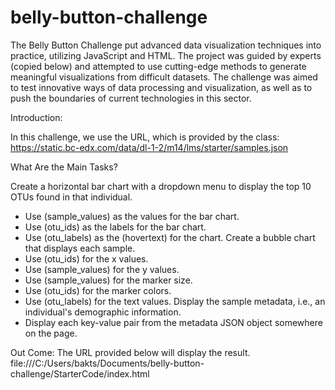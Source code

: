 # belly-button-challenge


The Belly Button Challenge put advanced data visualization techniques into practice, utilizing JavaScript and HTML. The project was guided by experts (copied below) and attempted to use cutting-edge methods to generate meaningful visualizations from difficult datasets. The challenge was aimed to test innovative ways of data processing and visualization, as well as to push the boundaries of current technologies in this sector.


Introduction:

In this challenge, we use the URL, which is provided by the class: https://static.bc-edx.com/data/dl-1-2/m14/lms/starter/samples.json 


What Are the Main Tasks?


Create a horizontal bar chart with a dropdown menu to display the top 10 OTUs found in that individual.
* Use (sample_values) as the values for the bar chart.
* Use (otu_ids) as the labels for the bar chart.
* Use (otu_labels) as the (hovertext) for the chart.
Create a bubble chart that displays each sample.
* Use (otu_ids) for the x values.
* Use (sample_values) for the y values.
* Use (sample_values) for the marker size.
* Use (otu_ids) for the marker colors.
* Use (otu_labels) for the text values.
Display the sample metadata, i.e., an individual's demographic information.
* Display each key-value pair from the metadata JSON object somewhere on the page.

Out Come:
The URL provided below will display the result.
file:///C:/Users/bakts/Documents/belly-button-challenge/StarterCode/index.html 

